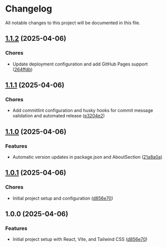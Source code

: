 # Changelog

All notable changes to this project will be documented in this file.

## [1.1.2](https://github.com/jhonatasfender/hourly-worth/compare/v1.1.1...v1.1.2) (2025-04-06)

### Chores
* Update deployment configuration and add GitHub Pages support ([264ffdb](https://github.com/jhonatasfender/hourly-worth/commit/264ffdb))

## [1.1.1](https://github.com/jhonatasfender/hourly-worth/compare/v1.1.0...v1.1.1) (2025-04-06)

### Chores
* Add commitlint configuration and husky hooks for commit message validation and automated release ([e3204e2](https://github.com/jhonatasfender/hourly-worth/commit/e3204e2))

## [1.1.0](https://github.com/jhonatasfender/hourly-worth/compare/v1.0.1...v1.1.0) (2025-04-06)

### Features
* Automatic version updates in package.json and AboutSection ([21a8a0a](https://github.com/jhonatasfender/hourly-worth/commit/21a8a0a))

## [1.0.1](https://github.com/jhonatasfender/hourly-worth/compare/v1.0.0...v1.0.1) (2025-04-06)

### Chores
* Initial project setup and configuration ([d856e70](https://github.com/jhonatasfender/hourly-worth/commit/d856e70))

## 1.0.0 (2025-04-06)

### Features
* Initial project setup with React, Vite, and Tailwind CSS ([d856e70](https://github.com/jhonatasfender/hourly-worth/commit/d856e70))
